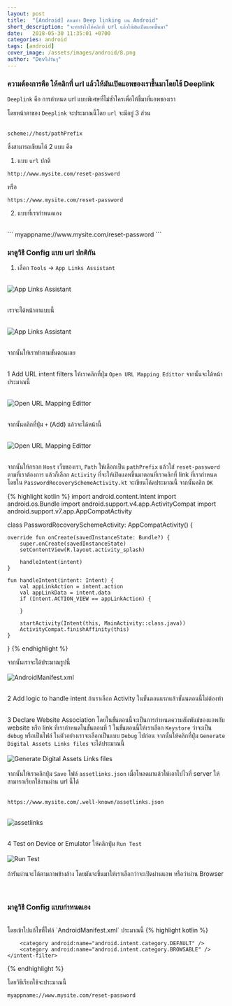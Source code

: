 ```yaml
---
layout: post
title:  "[Android] สอนทำ Deep linking บน Android"
short_description: "จะทำยังไงให้คลิกที่ url แล้วให้มันเปิดแอพขึ้นมา"
date:   2018-05-30 11:35:01 +0700
categories: android
tags: [android]
cover_image: /assets/images/android/8.png
author: "Devไปวันๆ"
---
```


### ความต้องการคือ ให้คลิกที่ url แล้วให้มันเปิดแอพของเราขึ้นมาโดยใช้ Deeplink

`Deeplink` คือ การกำหนด url แบบพิเศษที่ไม่ซ้ำใครเพื่อให้ชี้มาที่แอพของเรา 
<br>

โดยหน้าตาของ `Deeplink` จะประมาณนี้โดย `url` จะมีอยู่ 3 ส่วน
<br>
<br>
```
scheme://host/pathPrefix
```
ซึ่งสามารถเขียนได้ 2 แบบ คือ
<br>
1. แบบ `url` ปกติ
```
http://www.mysite.com/reset-password
```
หรือ 
```
https://www.mysite.com/reset-password
```

2. แบบที่เรากำหนดเอง
<br>
```
myappname://www.mysite.com/reset-password
```

### มาดูวิธี Config แบบ url ปกติกัน

1. เลือก `Tools` -> `App Links Assistant`
<br>

<img src="/assets/images/android/8-1.png" alt="App Links Assistant"/>
<br>
<br>

เราจะได้หน้าตาแบบนี้
<br>
<br>

<img src="/assets/images/android/8-2.png" alt="App Links Assistant"/>
<br>
<br>

จากนั้นให้เราทำตามขั้นตอนเลย
<br>
<br>

1 Add URL intent filters ให้เราคลิกที่ปุ่ม `Open URL Mapping Edittor` จากนั้นจะได้หน้าประมาณนี้
<br>
<br>

<img src="/assets/images/android/8-3.png" alt="Open URL Mapping Edittor"/>
<br>
<br>

จากนั้นคลิกที่ปุ่ม `+` (Add) แล้วจะได้หน้านี้
<br>
<br>

<img src="/assets/images/android/8-4.png" alt="Open URL Mapping Edittor"/>
<br>
<br>

จากนั้นให้กรอก `Host` เว็บของเรา, `Path` ให้เลือกเป็น `pathPrefix` แล้วใส่ `reset-password` ตามที่เราต้องการ แล้วก็เลือก `Activity` ที่จะให้เปิดแอพขึ้นมาตอนที่เราคลิกที่ link ที่เรากำหนด โดยใน `PasswordRecoverySchemeActivity.kt` จะเขียนโค้ดประมาณนี้ จากนั้นคลิก `OK`

{% highlight kotlin %}
import android.content.Intent
import android.os.Bundle
import android.support.v4.app.ActivityCompat
import android.support.v7.app.AppCompatActivity

class PasswordRecoverySchemeActivity: AppCompatActivity() {

    override fun onCreate(savedInstanceState: Bundle?) {
        super.onCreate(savedInstanceState)
        setContentView(R.layout.activity_splash)

        handleIntent(intent)
    }

    fun handleIntent(intent: Intent) {
        val appLinkAction = intent.action
        val appLinkData = intent.data
        if (Intent.ACTION_VIEW == appLinkAction) {

        }

        startActivity(Intent(this, MainActivity::class.java))
        ActivityCompat.finishAffinity(this)
    }
}
{% endhighlight %}
<br>

จากนั้นเราจะได้ประมาณรูปนี้
<br>
<br>
<img src="/assets/images/android/8-5.png" alt="AndroidManifest.xml"/>
<br>
<br>

2 Add logic to handle intent ถ้าเราเลือก Activity ในขั้นตอนแรกแล้วขั้นนตอนนี้ไม่ต้องทำ
<br>
<br>

3 Declare Website Association โดยในขั้นตอนนี้จะเป็นการกำหนดความสัมพันธ์ของแอพกับ website หรือ link ที่เรากำหนดในขั้นตอนที่ 1 ในขั้นตอนนี้ให้เราเลือก `Keystore` ว่าจะเป็น `debug` หรือเป็นไฟล์ ในตัวอย่างเราจะเลือกเป็นแบบ `Debug` ไปก่อน จากนั้นให้คลิกที่ปุ่ม `Generate Digital Assets Links files` จะได้ประมาณนี้
<br>
<br>
<img src="/assets/images/android/8-6.png" alt="Generate Digital Assets Links files"/>
<br>
<br>
จากนั้นให้เราคลิกปุ่ม `Save` ไฟล์ `assetlinks.json` เมื่อโหลดมาแล้วให้เอาไปไวที่ server ให้สามารถเรียกใช้งานผ่าน url นี้ได้
<br>
<br>
```
https://www.mysite.com/.well-known/assetlinks.json
```
<br>
<img src="/assets/images/android/8-7.png" alt="assetlinks"/>
<br>
<br>

4 Test on Device or Emulator ให้คลิกปุ่ม `Run Test`
<br>
<br>
<img src="/assets/images/android/8-8.png" alt="Run Test"/>
<br>
<br>
ถ้ารันผ่านจะได้ตามภาพข้างล้าง โดยมันจะขึ้นมาให้เราเลือกว่าจะเปิดผ่านแอพ หรือว่าผ่าน Browser
<br>
<br>
<img src="/assets/images/android/8-9.png" alt=""/>
<br>
<br>
### มาดูวิธี Config แบบกำหนดเอง
<br>
โดยเข้าไปแก้ไขที่ไฟล์ `AndroidManifest.xml` ประมาณนี้
{% highlight kotlin %}
<activity
    android:name=".PasswordRecoverySchemeActivity"
    android:screenOrientation="portrait">
    <intent-filter android:autoVerify="true">
        <data android:scheme="myappname" />
        <action android:name="android.intent.action.VIEW" />

        <category android:name="android.intent.category.DEFAULT" />
        <category android:name="android.intent.category.BROWSABLE" />
    </intent-filter>
</activity>
{% endhighlight %}

โดยวิธีเรียกใช้จะประมาณนี้
```
myappname://www.mysite.com/reset-password
```
<br>
<br>